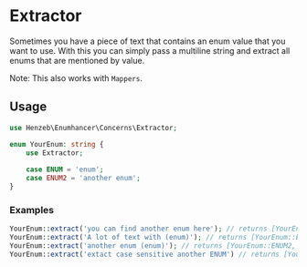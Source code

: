 # Extractor
Sometimes you have a piece of text that contains an enum value that you 
want to use. With this you can simply pass a multiline string and extract all 
enums that are mentioned by value. 

Note: This also works with `Mappers`.

## Usage
```php
use Henzeb\Enumhancer\Concerns\Extractor;

enum YourEnum: string {
    use Extractor;
    
    case ENUM = 'enum';
    case ENUM2 = 'another enum';
}
```

### Examples
```php
YourEnum::extract('you can find another enum here'); // returns [YourEnum::ENUM2]
YourEnum::extract('A lot of text with (enum)'); // returns [YourEnum::ENUM]
YourEnum::extract('another enum (enum)'); // returns [YourEnum::ENUM2, YourEnum::ENUM]
YourEnum::extract('extact case sensitive another ENUM') // returns [YourEnum::ENUM2];
```
